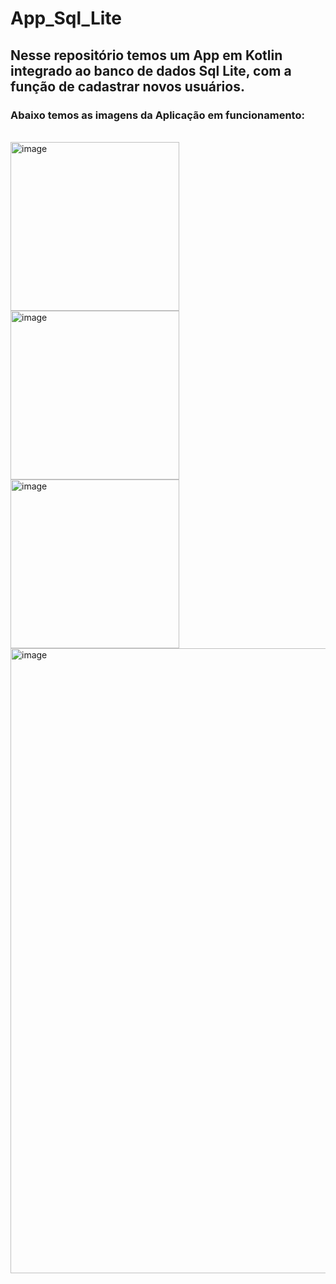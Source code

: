 # App_Sql_Lite
<h2>Nesse repositório temos um App em Kotlin integrado ao banco de dados Sql Lite, com a função de cadastrar novos usuários.</h2>

<h3>Abaixo temos as imagens da Aplicação em funcionamento:</h3>
<br>
<img width="270" alt="image" src="https://github.com/user-attachments/assets/60b766ed-0bd7-4bdb-bd20-bb93bcc41ea7">
<img width="270" alt="image" src="https://github.com/user-attachments/assets/397ca529-af4b-4aab-8041-bf32a4231225">
<img width="270" alt="image" src="https://github.com/user-attachments/assets/fdb67c5c-8097-4f8a-97f6-e9cff1b1cc5d">
<img width="1000" alt="image" src="https://github.com/user-attachments/assets/f7a3af2c-ef0b-4be7-84fa-68a831ed353c">



